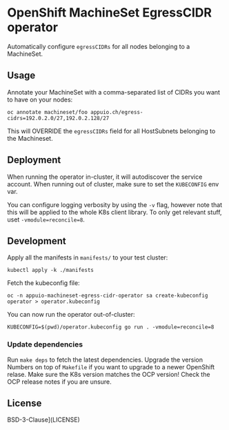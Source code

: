 # OpenShift MachineSet EgressCIDR operator

Automatically configure `egressCIDRs` for all nodes belonging to a MachineSet.

## Usage

Annotate your MachineSet with a comma-separated list of CIDRs you want to have on your nodes:

    oc annotate machineset/foo appuio.ch/egress-cidrs=192.0.2.0/27,192.0.2.128/27

This will OVERRIDE the `egressCIDRs` field for all HostSubnets belonging to the Machineset.

## Deployment

When running the operator in-cluster, it will autodiscover the service account. When running out of cluster, make sure to set the `KUBECONFIG` env var.

You can configure logging verbosity by using the `-v` flag, however note that this will be applied to the whole K8s client library. To only get relevant stuff, uset `-vmodule=reconcile=8`.

## Development

Apply all the manifests in `manifests/` to your test cluster:

    kubectl apply -k ./manifests

Fetch the kubeconfig file:

    oc -n appuio-machineset-egress-cidr-operator sa create-kubeconfig operator > operator.kubeconfig

You can now run the operator out-of-cluster:

    KUBECONFIG=$(pwd)/operator.kubeconfig go run . -vmodule=reconcile=8

### Update dependencies

Run `make deps` to fetch the latest dependencies. Upgrade the version Numbers on top of `Makefile` if you want to upgrade to a newer OpenShift relase. Make sure the K8s version matches the OCP version! Check the OCP release notes if you are unsure.

## License

BSD-3-Clause](LICENSE)
